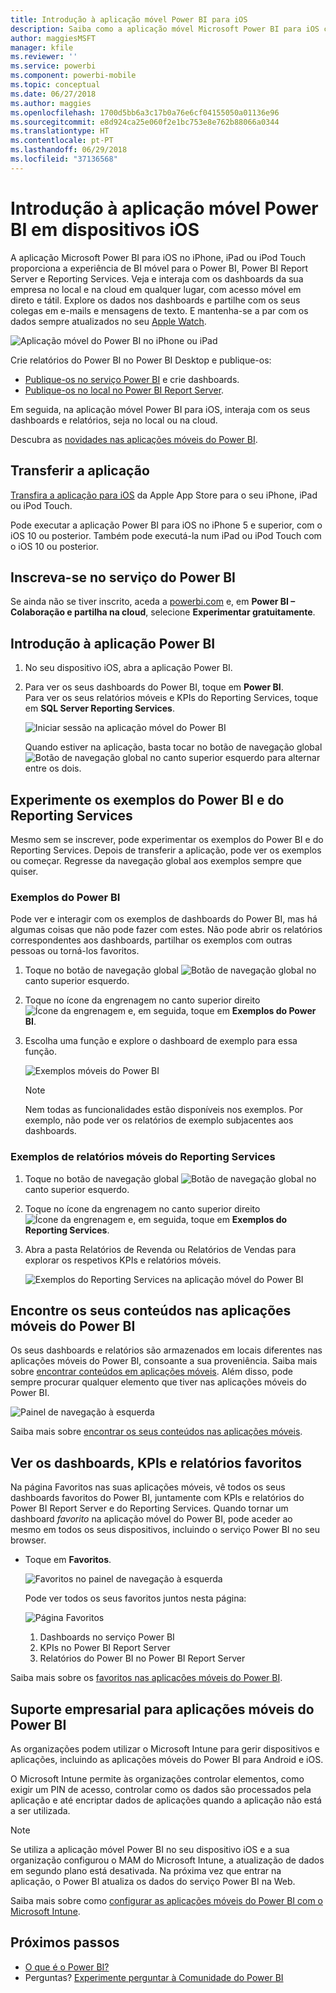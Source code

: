 ```yaml
---
title: Introdução à aplicação móvel Power BI para iOS
description: Saiba como a aplicação móvel Microsoft Power BI para iOS coloca o Power BI ao seu alcance, com acesso móvel a informações empresariais no local e na cloud.
author: maggiesMSFT
manager: kfile
ms.reviewer: ''
ms.service: powerbi
ms.component: powerbi-mobile
ms.topic: conceptual
ms.date: 06/27/2018
ms.author: maggies
ms.openlocfilehash: 1700d5bb6a3c17b0a76e6cf04155050a01136e96
ms.sourcegitcommit: e8d924ca25e060f2e1bc753e8e762b88066a0344
ms.translationtype: HT
ms.contentlocale: pt-PT
ms.lasthandoff: 06/29/2018
ms.locfileid: "37136568"
---
```

# <a name="get-started-with-the-power-bi-mobile-app-on-ios-devices"></a>Introdução à aplicação móvel Power BI em dispositivos iOS
A aplicação Microsoft Power BI para iOS no iPhone, iPad ou iPod Touch proporciona a experiência de BI móvel para o Power BI, Power BI Report Server e Reporting Services. Veja e interaja com os dashboards da sua empresa no local e na cloud em qualquer lugar, com acesso móvel em direto e tátil. Explore os dados nos dashboards e partilhe com os seus colegas em e-mails e mensagens de texto. E mantenha-se a par com os dados sempre atualizados no seu [Apple Watch](mobile-apple-watch.md).  

![Aplicação móvel do Power BI no iPhone ou iPad](media/mobile-iphone-app-get-started/pbi_ipad_iphonedevices.png)

Crie relatórios do Power BI no Power BI Desktop e publique-os:

* [Publique-os no serviço Power BI](service-get-started.md) e crie dashboards.
* [Publique-os no local no Power BI Report Server](report-server/quickstart-create-powerbi-report.md).

Em seguida, na aplicação móvel Power BI para iOS, interaja com os seus dashboards e relatórios, seja no local ou na cloud.

Descubra as [novidades nas aplicações móveis do Power BI](mobile-whats-new-in-the-mobile-apps.md).

## <a name="download-the-app"></a>Transferir a aplicação
[Transfira a aplicação para iOS](http://go.microsoft.com/fwlink/?LinkId=522062 "Transfira a aplicação para iOS") da Apple App Store para o seu iPhone, iPad ou iPod Touch.

Pode executar a aplicação Power BI para iOS no iPhone 5 e superior, com o iOS 10 ou posterior. Também pode executá-la num iPad ou iPod Touch com o iOS 10 ou posterior. 

## <a name="sign-up-for-the-power-bi-service"></a>Inscreva-se no serviço do Power BI
Se ainda não se tiver inscrito, aceda a [powerbi.com](https://powerbi.microsoft.com/get-started/) e, em **Power BI – Colaboração e partilha na cloud**, selecione **Experimentar gratuitamente**.


## <a name="get-started-with-the-power-bi-app"></a>Introdução à aplicação Power BI
1. No seu dispositivo iOS, abra a aplicação Power BI.
2. Para ver os seus dashboards do Power BI, toque em **Power BI**.  
   Para ver os seus relatórios móveis e KPIs do Reporting Services, toque em **SQL Server Reporting Services**.
   
   ![Iniciar sessão na aplicação móvel do Power BI](media/mobile-iphone-app-get-started/power-bi-connect-to-login.png)
   
   Quando estiver na aplicação, basta tocar no botão de navegação global ![Botão de navegação global](media/mobile-iphone-app-get-started/power-bi-iphone-global-nav-button.png) no canto superior esquerdo para alternar entre os dois. 

## <a name="try-the-power-bi-and-reporting-services-samples"></a>Experimente os exemplos do Power BI e do Reporting Services
Mesmo sem se inscrever, pode experimentar os exemplos do Power BI e do Reporting Services. Depois de transferir a aplicação, pode ver os exemplos ou começar. Regresse da navegação global aos exemplos sempre que quiser.

### <a name="power-bi-samples"></a>Exemplos do Power BI
Pode ver e interagir com os exemplos de dashboards do Power BI, mas há algumas coisas que não pode fazer com estes. Não pode abrir os relatórios correspondentes aos dashboards, partilhar os exemplos com outras pessoas ou torná-los favoritos.

1. Toque no botão de navegação global ![Botão de navegação global](media/mobile-iphone-app-get-started/power-bi-iphone-global-nav-button.png) no canto superior esquerdo.
2. Toque no ícone da engrenagem no canto superior direito ![Ícone da engrenagem](media/mobile-iphone-app-get-started/power-bi-ios-gear-icon.png) e, em seguida, toque em **Exemplos do Power BI**.
3. Escolha uma função e explore o dashboard de exemplo para essa função.  
   
   ![Exemplos móveis do Power BI](media/mobile-iphone-app-get-started/power-bi-iphone-powerbi-samples.png)
   
   > [!NOTE]
   > Nem todas as funcionalidades estão disponíveis nos exemplos. Por exemplo, não pode ver os relatórios de exemplo subjacentes aos dashboards. 
   > 
   > 

### <a name="reporting-services-mobile-report-samples"></a>Exemplos de relatórios móveis do Reporting Services
1. Toque no botão de navegação global ![Botão de navegação global](media/mobile-iphone-app-get-started/power-bi-iphone-global-nav-button.png) no canto superior esquerdo.
2. Toque no ícone da engrenagem no canto superior direito ![Ícone da engrenagem](media/mobile-iphone-app-get-started/power-bi-ios-gear-icon.png) e, em seguida, toque em **Exemplos do Reporting Services**.
3. Abra a pasta Relatórios de Revenda ou Relatórios de Vendas para explorar os respetivos KPIs e relatórios móveis.
   
   ![Exemplos do Reporting Services na aplicação móvel do Power BI](media/mobile-iphone-app-get-started/power-bi-reporting-services-samples.png)

## <a name="find-your-content-in-the-power-bi-mobile-apps"></a>Encontre os seus conteúdos nas aplicações móveis do Power BI
Os seus dashboards e relatórios são armazenados em locais diferentes nas aplicações móveis do Power BI, consoante a sua proveniência. Saiba mais sobre [encontrar conteúdos em aplicações móveis](mobile-apps-find-content-mobile-devices.md). Além disso, pode sempre procurar qualquer elemento que tiver nas aplicações móveis do Power BI. 

![Painel de navegação à esquerda](media/mobile-iphone-app-get-started/power-bi-iphone-left-nav.png)

Saiba mais sobre [encontrar os seus conteúdos nas aplicações móveis](mobile-apps-find-content-mobile-devices.md).

## <a name="view-your-favorite-dashboards-kpis-and-reports"></a>Ver os dashboards, KPIs e relatórios favoritos
Na página Favoritos nas suas aplicações móveis, vê todos os seus dashboards favoritos do Power BI, juntamente com KPIs e relatórios do Power BI Report Server e do Reporting Services. Quando tornar um dashboard *favorito* na aplicação móvel do Power BI, pode aceder ao mesmo em todos os seus dispositivos, incluindo o serviço Power BI no seu browser. 

* Toque em **Favoritos**.
  
   ![Favoritos no painel de navegação à esquerda](media/mobile-iphone-app-get-started/power-bi-iphone-favorites-nav.png)
  
   Pode ver todos os seus favoritos juntos nesta página:
  
   ![Página Favoritos](media/mobile-iphone-app-get-started/power-bi-iphone-faves-report-server-number-callouts.png)
  
  1. Dashboards no serviço Power BI
  2. KPIs no Power BI Report Server
  3. Relatórios do Power BI no Power BI Report Server

Saiba mais sobre os [favoritos nas aplicações móveis do Power BI](mobile-apps-favorites.md).

## <a name="enterprise-support-for-the-power-bi-mobile-apps"></a>Suporte empresarial para aplicações móveis do Power BI
As organizações podem utilizar o Microsoft Intune para gerir dispositivos e aplicações, incluindo as aplicações móveis do Power BI para Android e iOS.

O Microsoft Intune permite às organizações controlar elementos, como exigir um PIN de acesso, controlar como os dados são processados pela aplicação e até encriptar dados de aplicações quando a aplicação não está a ser utilizada.

> [!NOTE]
> Se utiliza a aplicação móvel Power BI no seu dispositivo iOS e a sua organização configurou o MAM do Microsoft Intune, a atualização de dados em segundo plano está desativada. Na próxima vez que entrar na aplicação, o Power BI atualiza os dados do serviço Power BI na Web.
> 

Saiba mais sobre como [configurar as aplicações móveis do Power BI com o Microsoft Intune](service-admin-mobile-intune.md). 

## <a name="next-steps"></a>Próximos passos

* [O que é o Power BI?](power-bi-overview.md)
* Perguntas? [Experimente perguntar à Comunidade do Power BI](http://community.powerbi.com/)



